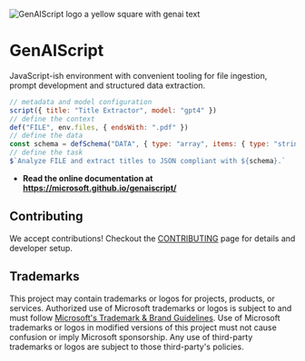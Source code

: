 ![GenAIScript logo a yellow square with genai text](./docs/public/images/favicon.png)

# GenAIScript

JavaScript-ish environment with convenient tooling for file ingestion, prompt development and structured data extraction.

```js wrap
// metadata and model configuration
script({ title: "Title Extractor", model: "gpt4" })
// define the context
def("FILE", env.files, { endsWith: ".pdf" })
// define the data
const schema = defSchema("DATA", { type: "array", items: { type: "string" } })
// define the task
$`Analyze FILE and extract titles to JSON compliant with ${schema}.`
```

-   **Read the online documentation at https://microsoft.github.io/genaiscript/**

## Contributing

We accept contributions! Checkout the [CONTRIBUTING](./CONTRIBUTING.md) page for details and developer setup.

## Trademarks

This project may contain trademarks or logos for projects, products, or services. Authorized use of Microsoft
trademarks or logos is subject to and must follow
[Microsoft's Trademark & Brand Guidelines](https://www.microsoft.com/en-us/legal/intellectualproperty/trademarks/usage/general).
Use of Microsoft trademarks or logos in modified versions of this project must not cause confusion or imply Microsoft sponsorship.
Any use of third-party trademarks or logos are subject to those third-party's policies.

